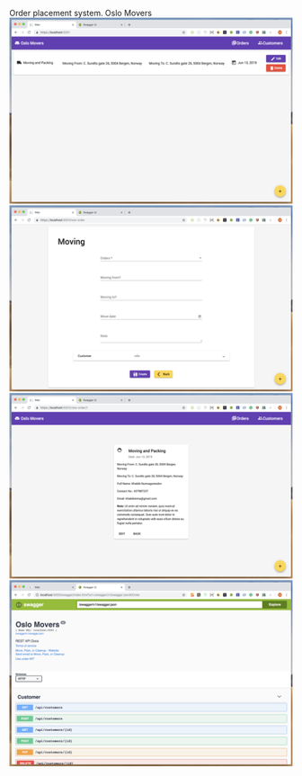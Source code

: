 Order placement system. Oslo Movers
![Index](https://github.com/webmasterdevlin/OsloMovers/blob/master/index.png)
![New Order](https://github.com/webmasterdevlin/OsloMovers/blob/master/neworder.png)
![View Order](https://github.com/webmasterdevlin/OsloMovers/blob/master/vieworder.png)
![Swagger OpenAPI](https://github.com/webmasterdevlin/OsloMovers/blob/master/swaggerui.png)
